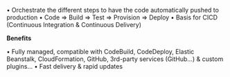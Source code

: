 • Orchestrate the different steps to have the code automatically pushed to production
	• Code => Build => Test => Provision => Deploy
	• Basis for CICD (Continuous Integration & Continuous Delivery)

**Benefits**

• Fully managed, compatible with CodeBuild, CodeDeploy, Elastic Beanstalk, CloudFormation, GitHub, 3rd-party services (GitHub…) & custom plugins…
• Fast delivery & rapid updates